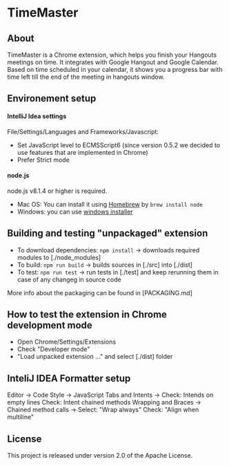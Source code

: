 # TimeMaster

About
-----
TimeMaster is a Chrome extension, which helps you finish your Hangouts meetings on time.
It integrates with Google Hangout and Google Calendar.
Based on time scheduled in your calendar, it shows you a progress bar with time left till the end of the meeting in hangouts window.

Environement setup
------------------
#### IntelliJ Idea settings
File/Settings/Languages and Frameworks/Javascript:

* Set JavaScript level to ECMSScript6 (since version 0.5.2 we decided to use
  features that are implemented in Chrome)
* Prefer Strict mode

#### node.js
node.js v8.1.4 or higher is required.
- Mac OS: You can install it using [Homebrew](https://brew.sh/) by `brew install node`
- Windows: you can use [windows installer](https://nodejs.org/en/download/)

Building and testing "unpackaged" extension
-------------------------------------------
- To download dependencies: `npm install` -> downloads required modules to [./node_modules]
- To build: `npm run build` -> builds sources in [./src] into [./dist]
- To test: `npm run test` -> run tests in [./test] and keep rerunning them in case of any changeg in source code

More info about the packaging can be found in [PACKAGING.md]

How to test the extension in Chrome development mode
----------------------------------------------------

* Open Chrome/Settings/Extensions
* Check "Developer mode"
* "Load unpacked extension ..." and select [./dist] folder

InteliJ IDEA Formatter setup
----------------------------------------------------------
Editor -> Code Style -> JavaScript
    Tabs and Intents ->
        Check: Intends on empty lines
        Check: Intent chained methods
    Wrapping and Braces ->
        Chained method calls -> Select: "Wrap always"
            Check: "Align when multiline"


License
-------
This project is released under version 2.0 of the Apache License.
